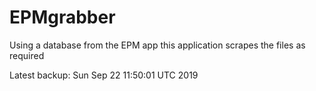 # EPMgrabber
Using a database from the EPM app this application scrapes the files as required


Latest backup: Sun Sep 22 11:50:01 UTC 2019
